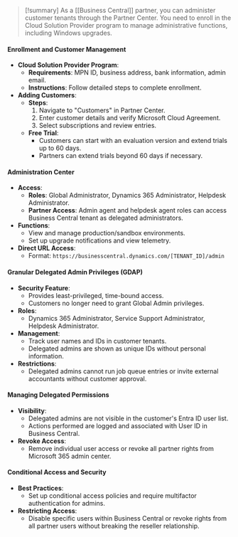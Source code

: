 > [!summary] 
> As a [[Business Central]] partner, you can administer customer tenants through the Partner Center. You need to enroll in the Cloud Solution Provider program to manage administrative functions, including Windows upgrades.

#### Enrollment and Customer Management

- **Cloud Solution Provider Program**:
    - **Requirements**: MPN ID, business address, bank information, admin email.
    - **Instructions**: Follow detailed steps to complete enrollment.
- **Adding Customers**:
    - **Steps**:
        1. Navigate to "Customers" in Partner Center.
        2. Enter customer details and verify Microsoft Cloud Agreement.
        3. Select subscriptions and review entries.
    - **Free Trial**:
        - Customers can start with an evaluation version and extend trials up to 60 days.
        - Partners can extend trials beyond 60 days if necessary.

#### Administration Center

- **Access**:
    - **Roles**: Global Administrator, Dynamics 365 Administrator, Helpdesk Administrator.
    - **Partner Access**: Admin agent and helpdesk agent roles can access Business Central tenant as delegated administrators.
- **Functions**:
    - View and manage production/sandbox environments.
    - Set up upgrade notifications and view telemetry.
- **Direct URL Access**:
    - Format: `https://businesscentral.dynamics.com/[TENANT_ID]/admin`

#### Granular Delegated Admin Privileges (GDAP)

- **Security Feature**:
    - Provides least-privileged, time-bound access.
    - Customers no longer need to grant Global Admin privileges.
- **Roles**:
    - Dynamics 365 Administrator, Service Support Administrator, Helpdesk Administrator.
- **Management**:
    - Track user names and IDs in customer tenants.
    - Delegated admins are shown as unique IDs without personal information.
- **Restrictions**:
    - Delegated admins cannot run job queue entries or invite external accountants without customer approval.

#### Managing Delegated Permissions

- **Visibility**:
    - Delegated admins are not visible in the customer's Entra ID user list.
    - Actions performed are logged and associated with User ID in Business Central.
- **Revoke Access**:
    - Remove individual user access or revoke all partner rights from Microsoft 365 admin center.

#### Conditional Access and Security

- **Best Practices**:
    - Set up conditional access policies and require multifactor authentication for admins.
- **Restricting Access**:
    - Disable specific users within Business Central or revoke rights from all partner users without breaking the reseller relationship.